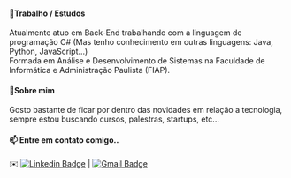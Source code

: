 #### 🔭Trabalho / Estudos
Atualmente atuo em Back-End trabalhando com a linguagem de programação C# (Mas tenho conhecimento em outras linguagens: Java, Python, JavaScript...)
<br/>
Formada em Análise e Desenvolvimento de Sistemas na Faculdade de Informática e Administração Paulista (FIAP).
#### 💬Sobre mim
Gosto bastante de ficar por dentro das novidades em relação a tecnologia, sempre estou buscando cursos, palestras, startups, etc...
#### 📫 Entre em contato comigo..
✉️ [![Linkedin Badge](https://img.shields.io/badge/-KellyMitsuishi-blue?style=flat-square&logo=Linkedin&logoColor=white&link=https://www.linkedin.com/in/kelly-naomi-mitsuishi-175997133/)](https://www.linkedin.com/in/kelly-naomi-mitsuishi-175997133/) 
| [![Gmail Badge](https://img.shields.io/badge/-kelly.mitsuishi@gmail.com-c14438?style=flat-square&logo=Gmail&logoColor=white&link=mailto:kelly.mitsuishi@gmail.com)](mailto:kelly.mitsuishi@gmail.com)

